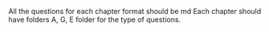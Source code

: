 All the questions for each chapter format should be md
Each chapter should have folders A, G, E folder for the type of questions.
